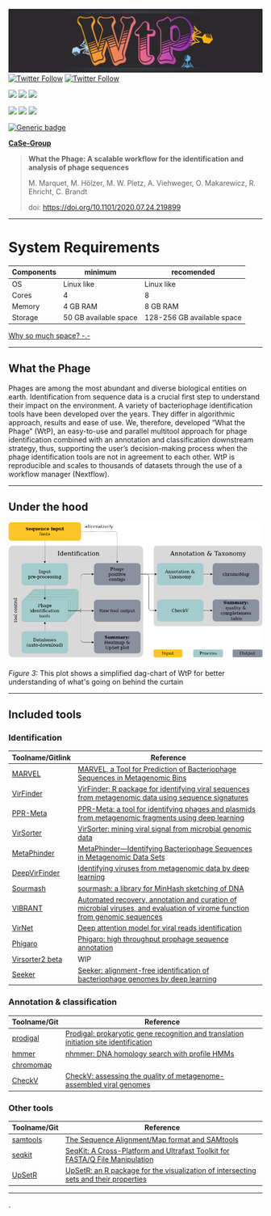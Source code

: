 ![logo](figures/logo-wtp_small.png)
[![Twitter Follow](https://img.shields.io/twitter/follow/gcloudChris.svg?style=social)](https://twitter.com/gcloudChris) 
[![Twitter Follow](https://img.shields.io/twitter/follow/mult1fractal.svg?style=social)](https://twitter.com/mult1fractal)

![](https://img.shields.io/github/v/release/replikation/What_the_Phage)
![](https://img.shields.io/badge/licence-GPL--3.0-lightgrey.svg)
![](https://github.com/replikation/What_the_Phage/workflows/Syntax_check/badge.svg)

![](https://img.shields.io/badge/nextflow-20.07.1-brightgreen)
![](https://img.shields.io/badge/uses-docker-blue.svg)
![](https://img.shields.io/badge/uses-singularity-yellow.svg)

[![Generic badge](https://img.shields.io/badge/Preprint-bioRxiv-red.svg)](https://www.biorxiv.org/content/10.1101/2020.07.24.219899v1)

**[CaSe-Group](https://case-group.github.io/)**


> **What the Phage: A scalable workflow for the identification and analysis of phage sequences**
>
> M. Marquet, M. Hölzer, M. W. Pletz, A. Viehweger, O. Makarewicz, R. Ehricht, C. Brandt
>
> doi: https://doi.org/10.1101/2020.07.24.219899

-----------------------------------------
# System Requirements

| Components | minimum | recomended |
|-|-|-|
| OS | Linux like | Linux like |
| Cores | 4 | 8 |
| Memory | 4 GB RAM | 8 GB RAM |
| Storage | 50 GB available space | 128-256 GB available space | 

[Why so much space? -.-](troubleshooting.md)

-----------------------------------------

## What the Phage
Phages are among the most abundant and diverse biological entities on earth. Identification from sequence data is a crucial first step to understand their impact on the environment. A variety of bacteriophage identification tools have been developed over the years. They differ in algorithmic approach, results and ease of use. We, therefore, developed “What the Phage” (WtP), an easy-to-use and parallel multitool approach for phage identification combined with an annotation and classification downstream strategy, thus, supporting the user’s decision-making process when the phage identification tools are not in agreement to each other. WtP is reproducible and scales to thousands of datasets through the use of a workflow manager (Nextflow).

-----------------------------------------

## Under the hood

![plot](figures/wtp-flowchart-simple.png)

*Figure 3:* This plot shows a simplified dag-chart of WtP for better understanding of what's going on behind the curtain  

-----------------------------------------
## Included tools

### Identification

Toolname/Gitlink | Reference |
|-|-|
[MARVEL](https://github.com/LaboratorioBioinformatica/MARVEL#metagenomic-analysis-and-retrieval-of-viral-elements)|[MARVEL, a Tool for Prediction of Bacteriophage Sequences in Metagenomic Bins](https://www.frontiersin.org/articles/10.3389/fgene.2018.00304/full)
[VirFinder](https://github.com/jessieren/VirFinder)|[VirFinder: R package for identifying viral sequences from metagenomic data using sequence signatures](https://link.springer.com/epdf/10.1186/s40168-017-0283-5?)
[PPR-Meta](https://github.com/zhenchengfang/PPR-Meta)|[PPR-Meta: a tool for identifying phages and plasmids from metagenomic fragments using deep learning](https://www.ncbi.nlm.nih.gov/pmc/articles/PMC6586199/)
[VirSorter](https://github.com/simroux/VirSorter)|[VirSorter: mining viral signal from microbial genomic data](https://peerj.com/articles/985/)
[MetaPhinder](https://github.com/vanessajurtz/MetaPhinder)|[MetaPhinder—Identifying Bacteriophage Sequences in Metagenomic Data Sets](https://journals.plos.org/plosone/article?id=10.1371/journal.pone.0163111)
[DeepVirFinder](https://github.com/jessieren/DeepVirFinder)|[Identifying viruses from metagenomic data by deep learning](https://arxiv.org/abs/1806.07810)
[Sourmash](https://github.com/dib-lab/sourmash)|[sourmash: a library for MinHash sketching of DNA](https://joss.theoj.org/papers/10.21105/joss.00027)|
[VIBRANT](https://github.com/AnantharamanLab/VIBRANT)|[Automated recovery, annotation and curation of microbial viruses, and evaluation of virome function from genomic sequences](https://www.biorxiv.org/content/biorxiv/early/2019/11/26/855387.full.pdf)
[VirNet](https://github.com/alyosama/virnet)|[Deep attention model for viral reads identification](https://ieeexplore.ieee.org/document/8639400)
[Phigaro](https://github.com/bobeobibo/phigaro)| [Phigaro: high throughput prophage sequence annotation](https://www.biorxiv.org/content/10.1101/598243v1)
[Virsorter2 beta](https://github.com/jiarong/VirSorter2)| WIP|
[Seeker](https://github.com/gussow/seeker)|[Seeker: alignment-free identification of bacteriophage genomes by deep learning](https://doi.org/10.1093/nar/gkaa856)|

### Annotation & classification

|Toolname/Git | Reference|
|-|-|
[prodigal](https://github.com/hyattpd/Prodigal)|[Prodigal: prokaryotic gene recognition and translation initiation site identification](https://bmcbioinformatics.biomedcentral.com/articles/10.1186/1471-2105-11-119)|
[hmmer](http://hmmer.org/)|[nhmmer: DNA homology search with profile HMMs](https://academic.oup.com/bioinformatics/article/29/19/2487/186765)|
[chromomap](https://cran.r-project.org/web/packages/chromoMap/vignettes/chromoMap.html)||
[CheckV](https://bitbucket.org/berkeleylab/checkv/src/master/)|[CheckV: assessing the quality of metagenome-assembled viral genomes](https://www.biorxiv.org/content/10.1101/2020.05.06.081778v1)|


### Other tools

|Toolname/Git | Reference|
|-|-|
[samtools](https://github.com/samtools/samtools)|[The Sequence Alignment/Map format and SAMtools](https://www.ncbi.nlm.nih.gov/pmc/articles/PMC2723002/)|
[seqkit](https://github.com/shenwei356/seqkit)|[SeqKit: A Cross-Platform and Ultrafast Toolkit for FASTA/Q File Manipulation](https://ieeexplore.ieee.org/document/8639400)|
[UpSetR](https://github.com/hms-dbmi/UpSetR)|[UpSetR: an R package for the visualization of intersecting sets and their properties](https://doi.org/10.1093/bioinformatics/btx364)|



<!-- ### MARVEL  
[Citation](https://www.frontiersin.org/articles/10.3389/fgene.2018.00304/full) [github](https://github.com/LaboratorioBioinformatica/MARVEL#metagenomic-analysis-and-retrieval-of-viral-elements)

### VirFinder  
[Citation](https://link.springer.com/epdf/10.1186/s40168-017-0283-5?) [github](https://github.com/jessieren/VirFinder)

### PPR-Meta  
[Citation](https://www.ncbi.nlm.nih.gov/pmc/articles/PMC6586199/) [github](https://github.com/zhenchengfang/PPR-Meta)

### VirSorter  
[Citation](https://peerj.com/articles/985/) [github](https://github.com/simroux/VirSorter)

### MetaPhinder  
[Citation](https://journals.plos.org/plosone/article?id=10.1371/journal.pone.0163111) [github](https://github.com/vanessajurtz/MetaPhinder)

### DeepVirFinder  
[Citation](https://arxiv.org/abs/1806.07810) [github](https://github.com/jessieren/DeepVirFinder)

### Sourmash  
[Citation](https://joss.theoj.org/papers/10.21105/joss.00027) [github](https://github.com/dib-lab/sourmash)

### VIBRANT  
[Citation](https://www.biorxiv.org/content/biorxiv/early/2019/11/26/855387.full.pdf) [github](https://github.com/AnantharamanLab/VIBRANT)

### VirNet  
[Citation](https://ieeexplore.ieee.org/document/8639400) [github](https://github.com/alyosama/virnet)

### Phigaro  
[Citation](https://www.biorxiv.org/content/10.1101/598243v1) [github](https://github.com/bobeobibo/phigaro)

### Virsorter2 beta  
[github](https://github.com/jiarong/VirSorter2)
 -->


-----------------------------------------

.
